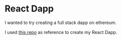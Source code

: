 # React Dapp

I wanted to try creating a full stack dapp on ethereum.

I used [this repo](https://github.com/dabit3/full-stack-ethereum) as reference to create my React Dapp.